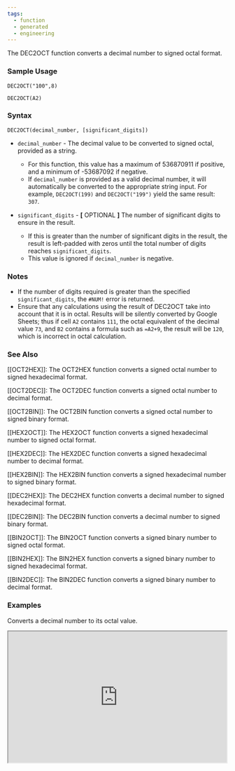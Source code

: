 ```yaml
---
tags:
  - function
  - generated
  - engineering
---
```


The DEC2OCT function converts a decimal number to signed octal format.

### Sample Usage

`DEC2OCT("100",8)`

`DEC2OCT(A2)`

### Syntax

`DEC2OCT(decimal_number, [significant_digits])`

* `decimal_number` - The decimal value to be converted to signed octal, provided as a string.

  + For this function, this value has a maximum of 536870911 if positive, and a minimum of -53687092 if negative.
  + If `decimal_number` is provided as a valid decimal number, it will automatically be converted to the appropriate string input. For example, `DEC2OCT(199)` and `DEC2OCT("199")` yield the same result: `307`.
* `significant_digits` - **[** OPTIONAL **]** The number of significant digits to ensure in the result.

  + If this is greater than the number of significant digits in the result, the result is left-padded with zeros until the total number of digits reaches `significant_digits`.
  + This value is ignored if `decimal_number` is negative.

### Notes

* If the number of digits required is greater than the specified `significant_digits`, the `#NUM!` error is returned.
* Ensure that any calculations using the result of DEC2OCT take into account that it is in octal. Results will be silently converted by Google Sheets; thus if cell `A2` contains `111`, the octal equivalent of the decimal value `73`, and `B2` contains a formula such as `=A2+9`, the result will be `120`, which is incorrect in octal calculation.

### See Also

[[OCT2HEX]]: The OCT2HEX function converts a signed octal number to signed hexadecimal format.

[[OCT2DEC]]: The OCT2DEC function converts a signed octal number to decimal format.

[[OCT2BIN]]: The OCT2BIN function converts a signed octal number to signed binary format.

[[HEX2OCT]]: The HEX2OCT function converts a signed hexadecimal number to signed octal format.

[[HEX2DEC]]: The HEX2DEC function converts a signed hexadecimal number to decimal format.

[[HEX2BIN]]: The HEX2BIN function converts a signed hexadecimal number to signed binary format.

[[DEC2HEX]]: The DEC2HEX function converts a decimal number to signed hexadecimal format.

[[DEC2BIN]]: The DEC2BIN function converts a decimal number to signed binary format.

[[BIN2OCT]]: The BIN2OCT function converts a signed binary number to signed octal format.

[[BIN2HEX]]: The BIN2HEX function converts a signed binary number to signed hexadecimal format.

[[BIN2DEC]]: The BIN2DEC function converts a signed binary number to decimal format.

### Examples

Converts a decimal number to its octal value.

<iframe height="300" src="https://docs.google.com/spreadsheet/pub?key=0As3tAuweYU9QdDlsbzNPNE91SGlvbFd3QU10QkRUOWc&amp;single=true&amp;gid=0&amp;output=html&amp;widget=true" width="500"></iframe>